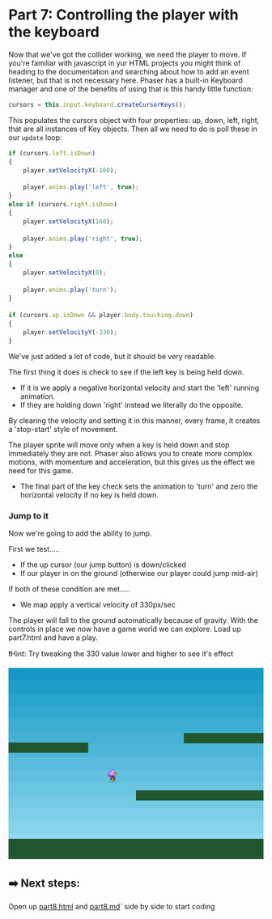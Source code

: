 # Part 7: Controlling the player with the keyboard

Now that we've got the collider working, we need the player to move. If you're familiar with javascript in yur HTML projects you might think of heading to the documentation and searching about how to add an event listener, but that is not necessary here. Phaser has a built-in Keyboard manager and one of the benefits of using that is this handy little function:
```js
cursors = this.input.keyboard.createCursorKeys();
```

This populates the cursors object with four properties: up, down, left, right, that are all instances of Key objects. Then all we need to do is poll these in our `update` loop:
```js
if (cursors.left.isDown)
{
    player.setVelocityX(-160);

    player.anims.play('left', true);
}
else if (cursors.right.isDown)
{
    player.setVelocityX(160);

    player.anims.play('right', true);
}
else
{
    player.setVelocityX(0);

    player.anims.play('turn');
}

if (cursors.up.isDown && player.body.touching.down)
{
    player.setVelocityY(-330);
}
```
We've just added a lot of code, but it should be very readable.

The first thing it does is check to see if the left key is being held down. 
- If it is we apply a negative horizontal velocity and start the 'left' running animation. 
- If they are holding down 'right' instead we literally do the opposite. 

By clearing the velocity and setting it in this manner, every frame, it creates a 'stop-start' style of movement.

The player sprite will move only when a key is held down and stop immediately they are not. Phaser also allows you to create more complex motions, with momentum and acceleration, but this gives us the effect we need for this game. 
- The final part of the key check sets the animation to 'turn' and zero the horizontal velocity if no key is held down.

### Jump to it
 Now we're going to add the ability to jump.

 First we test.....
 - If the up cursor (our jump button) is down/clicked
 - If our player in on the ground (otherwise our player could jump mid-air)

 If both of these condition are met.....
 - We map apply a vertical velocity of 330px/sec

The player will fall to the ground automatically because of gravity. With the controls in place we now have a game world we can explore. Load up part7.html and have a play.

❗️Hint: Try tweaking the 330 value lower and higher to see it's effect

![part seven scene example](../assets/part7.png)


 
## ➡️ Next steps:
Open up [part8.html](/part8.html) and [part8.md](part8.md)` side by side to start coding




